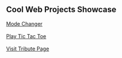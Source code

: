 ## Cool Web Projects Showcase
[Mode Changer](https://ansarulhaq786.github.io/javascript-html-css-projectss/change-mode/)<br><br>
[Play Tic Tac Toe](https://ansarulhaq786.github.io/javascript-html-css-projectss/tic-tac-toe/)<br><br>
[Visit Tribute Page](https://ansarulhaq786.github.io/javascript-html-css-projectss/tribute-page/)